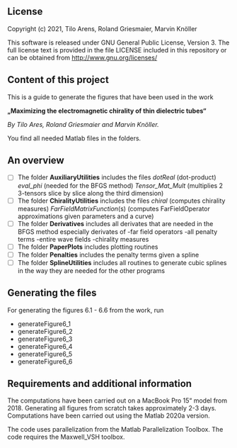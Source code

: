 ## License

Copyright (c) 2021, Tilo Arens, Roland Griesmaier, Marvin Knöller

This software is released under GNU General Public License, Version 3.
The full license text is provided in the file LICENSE included in this repository 
or can be obtained from http://www.gnu.org/licenses/


## Content of this project
This is a guide to generate the figures that have been used in the work

**„Maximizing the electromagnetic chirality of thin dielectric tubes“**

_By Tilo Ares, Roland Griesmaier and Marvin Knöller._

You find all needed Matlab files in the folders. 

## An overview
- [ ] The folder **AuxiliaryUtilities** includes the files _dotReal_ (dot-product)
_eval_phi_ (needed for the BFGS method)
 _Tensor_Mat_Mult_ (multiplies 2 3-tensors slice by slice along the third dimension)
- [ ] The folder **ChiralityUtilities** includes the files _chiral_ (computes chirality measures)
								  _FarFieldMatrixFunction_(s) (computes FarFieldOperator approximations given parameters and a curve)
- [ ] The folder **Derivatives** includes all derivates that are needed in the BFGS method especially derivates of 
-far field operators
-all penalty terms
-entire wave fields
-chirality measures
- [ ] The folder **PaperPlots** includes plotting routines
- [ ] The folder **Penalties** includes the penalty terms given a spline
- [ ] The folder **SplineUtilities** includes all routines to generate cubic splines in the way they are needed for the other programs 

## Generating the files
For generating the figures 6.1 - 6.6 from the work, run

- generateFigure6_1 
- generateFigure6_2
- generateFigure6_3
- generateFigure6_4
- generateFigure6_5
- generateFigure6_6

## Requirements and additional information
The computations have been carried out on a MacBook Pro 15“ model from 2018.
Generating all figures from scratch takes approximately 2-3 days.
Computations have been carried out using the Matlab 2020a version.

The code uses parallelization from the Matlab Parallelization Toolbox.
The code requires the Maxwell_VSH toolbox.

